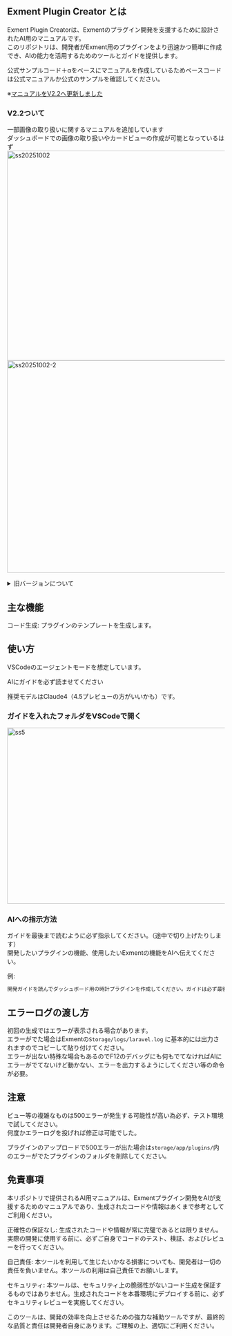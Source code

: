 ## Exment Plugin Creator とは
Exment Plugin Creatorは、Exmentのプラグイン開発を支援するために設計されたAI用のマニュアルです。<br>
このリポジトリは、開発者がExment用のプラグインをより迅速かつ簡単に作成でき、AIの能力を活用するためのツールとガイドを提供します。

公式サンプルコード＋αをベースにマニュアルを作成しているためベースコードは公式マニュアルか公式のサンプルを確認してください。

※<ins>マニュアルをV2.2へ更新しました</ins>
 ### V2.2ついて
 一部画像の取り扱いに関するマニュアルを追加しています<br/>
ダッシュボードでの画像の取り扱いやカードビューの作成が可能となっているはず
<img width="813" height="486" alt="ss20251002" src="https://github.com/user-attachments/assets/a61bfd66-25c6-42c3-aee3-d9a17eb8d645" />
<img width="805" height="492" alt="ss20251002-2" src="https://github.com/user-attachments/assets/39ee3fb4-2d30-42d2-b2a6-2882f711e3e6" />

 
<details>
  <summary>旧バージョンについて</summary>

  ### V1.0について
  <img width="1850" height="955" alt="20250901-10" src="https://github.com/user-attachments/assets/dec1553d-789e-497e-bd95-25c9716fae84" />
  
  <img width="1670" height="703" alt="20250901-9" src="https://github.com/user-attachments/assets/11e93b1a-03b7-4b83-8e59-96f296d3ef68" />
  
  ### V2.0ついて
  AIにエラーコードを渡すとbladeを削除してしまいましたがまぁ綺麗にできてます。
  <img width="1890" height="823" alt="ss1" src="https://github.com/user-attachments/assets/ca227e11-6b1c-4b26-97b9-f0b0238dee12" />
  
  <img width="1883" height="840" alt="ss2" src="https://github.com/user-attachments/assets/616aab27-9bbc-4e2f-8ae3-af8450b656fd" />

</details>

## 主な機能
コード生成: プラグインのテンプレートを生成します。

## 使い方
VSCodeのエージェントモードを想定しています。

AIにガイドを必ず読ませてください

推奨モデルはClaude4（4.5プレビューの方がいいかも）です。

### ガイドを入れたフォルダをVSCodeで開く
<img width="670" height="408" alt="ss5" src="https://github.com/user-attachments/assets/a4deeeec-eb3b-4302-ace0-d8430e5b3dcd" />

### AIへの指示方法
ガイドを最後まで読むように必ず指示してください。（途中で切り上げたりします）<br/>
開発したいプラグインの機能、使用したいExmentの機能をAIへ伝えてください。

例:
```sh
開発ガイドを読んでダッシュボード用の時計プラグインを作成してください。ガイドは必ず最後まで読んでください
```
## エラーログの渡し方
初回の生成ではエラーが表示される場合があります。<br>
エラーがでた場合はExmentの`Storage/logs/laravel.log` に基本的には出力されますのでコピーして貼り付けてください。<br>
エラーが出ない特殊な場合もあるのでF12のデバッグにも何もでてなければAIにエラーがでてないけど動かない、エラーを出力するようにしてください等の命令が必要。


## 注意
ビュー等の複雑なものは500エラーが発生する可能性が高い為必ず、テスト環境で試してください。<br>
何度かエラーログを投げれば修正は可能でした。

プラグインのアップロードで500エラーが出た場合は`storage/app/plugins/`内のエラーがでたプラグインのフォルダを削除してください。

## 免責事項
本リポジトリで提供されるAI用マニュアルは、Exmentプラグイン開発をAIが支援するためのマニュアルであり、生成されたコードや情報はあくまで参考としてご利用ください。

正確性の保証なし: 生成されたコードや情報が常に完璧であるとは限りません。実際の開発に使用する前に、必ずご自身でコードのテスト、検証、およびレビューを行ってください。

自己責任: 本ツールを利用して生じたいかなる損害についても、開発者は一切の責任を負いません。本ツールの利用は自己責任でお願いします。

セキュリティ: 本ツールは、セキュリティ上の脆弱性がないコード生成を保証するものではありません。生成されたコードを本番環境にデプロイする前に、必ずセキュリティレビューを実施してください。

このツールは、開発の効率を向上させるための強力な補助ツールですが、最終的な品質と責任は開発者自身にあります。ご理解の上、適切にご利用ください。
